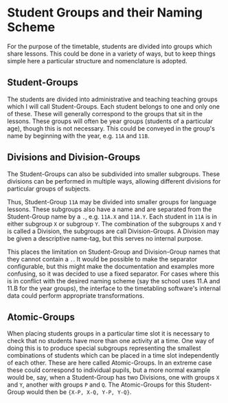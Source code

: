 # Student Groups and their Naming Scheme

For the purpose of the timetable, students are divided into groups which share lessons. This could be done in a variety of ways, but to keep things simple here a particular structure and nomenclature is adopted.

## Student-Groups

The students are divided into administrative and teaching teaching groups which I will call Student-Groups. Each student belongs to one and only one of these. These will generally correspond to the groups that sit in the lessons. These groups will often be year groups (students of a particular age), though this is not necessary. This could be conveyed in the group's name by beginning with the year, e.g. `11A` and `11B`.

## Divisions and Division-Groups

The Student-Groups can also be subdivided into smaller subgroups. These divisions can be performed in multiple ways, allowing different divisions for particular groups of subjects.

Thus, Student-Group `11A` may be divided into smaller groups for language lessons. These subgroups also have a name and are separated from the Student-Group name by a `.`, e.g. `11A.X` and `11A.Y`. Each student in `11A` is in either subgroup `X` or subgroup `Y`. The combination of the subgroups `X` and `Y` is called a Division, the subgroups are call Division-Groups. A Division may be given a descriptive name-tag, but this serves no internal purpose.

This places the limitation on Student-Group and Division-Group names that they cannot contain a `.`. It would be possible to make the separator configurable, but this might make the documentation and examples more confusing, so it was decided to use a fixed separator. For cases where this is in conflict with the desired naming scheme (say the school uses 11.A and 11.B for the year groups), the interface to the timetabling software's internal data could perform appropriate transformations.

## Atomic-Groups

When placing students groups in a particular time slot it is necessary to check that no students have more than one activity at a time. One way of doing this is to produce special subgroups representing the smallest combinations of students which can be placed in a time slot independently of each other. These are here called Atomic-Groups. In an extreme case these could correspond to individual pupils, but a more normal example would be, say, when a Student-Group has two Divisions, one with groups `X` and `Y`, another with groups `P` and `Q`. The Atomic-Groups for this Student-Group would then be `{X-P, X-Q, Y-P, Y-Q}`.
